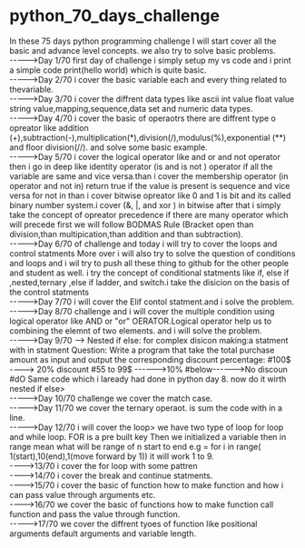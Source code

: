 # python_70_days_challenge
In these 75 days python programming challenge I will start cover all the basic and advance level concepts. we also try to solve basic problems.
<br>
----->Day 1/70  first day of challenge i simply setup my vs code and i print a simple code print(hello world) which is quite basic.
<br>
----->Day 2/70 i cover the basic variable each and every thing related to thevariable.
<br>
----->Day 3/70 i cover the diffrent data types like ascii int value float value string value,mapping,sequence,data set and numeric data types.
<br>
----->Day 4/70 i cover the basic of operaotrs there are diffrent type o opreator
like addition (+),subtraction(-),multiplication(*),division(/),modulus(%),exponential (**) and floor division(//). and solve some basic example.
<br>
----->Day 5/70 i cover the logical operator like and or and not operator then i go in deep like identity operator (is and is not ) operator if all the variable are same and vice versa.than i cover the membership operator  (in operator and not in) return true if the value is present is sequence and vice versa for not in than i cover bitwise opreator like 0 and 1 is bit and its called binary number system.i cover (&, |,  and xor ) in bitwise after that i simply take the concept of opreator precedence if there are many operator which will precede first we will follow 
BODMAS Rule (Bracket open than division,than multipication,than addition and than subtraction).
<br>
----->Day 6/70 of challenge and today i will try to cover the loops and control statments
More over i will also try to solve the question of conditions and loops and i wil  try to push all these thing to github for the other people and student as well.
i try  the concept of conditional statments like if, else if ,nested,ternary ,else if ladder, and  switch.i take the disicion on the basis of the control statments
<br>
----->Day 7/70 i will cover the Elif contol statment.and  i solve the problem.
<br>
----->Day 8/70 challenge and i will cover the multiple condition using logical operator like AND or "or" OERATOR.Logical operator help us to combining the elemnt of two elements. and i will solve the problem.
<br>
----->Day 9/70 --> Nested if else: for complex disicon making:a statment with in statment
Question: Write a program that take the total purchase amount as input and output the corresponding discount percentage:
#100$ ----> 20% discount
#55 to 99$ ------>10%
#below------>No discoun
#dO Same code which i laready had done in python day 8. now do it wirth nested if else>
<br>
----->Day 10/70 challenge we cover the match case. 
<br>
----->Day 11/70 we cover the ternary operaot. is sum the code with in a line.
<br>
----->Day 12/70 i will cover the loop>
we have two type of loop for loop and while loop. FOR is a pre built key Then we initialized a variable then in range mean what will be range of n start to end 
e.g = for i in range( 1(start),10(end),1(move forward by 1)) it will work 1 to 9.
<br>
---->13/70 i  cover the for loop with some pattren 
<br>
---->14/70 i cover the break and continue statments.
<br>
---->15/70 i cover the basic of function how to make function and how i can pass value through arguments etc.
<br>
---->16/70 we cover the basic of functions how to make function call function and pass the value through function.
<br>
----->17/70 we cover the diffrent tyoes of function like positional arguments default arguments and variable length.

